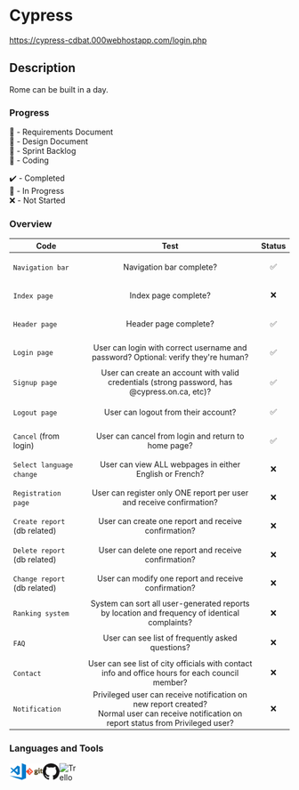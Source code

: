 # Cypress
https://cypress-cdbat.000webhostapp.com/login.php
## Description
Rome can be built in a day.


### Progress
🚧 - Requirements Document  
🚧  - Design Document  
🚧 - Sprint Backlog   
🚧 - Coding   

✔️ - Completed  
🚧 - In Progress  
❌ - Not Started

### Overview
| Code       | Test            | Status  |
| ------------- |:-------------:| -----:|
| `Navigation bar`   | Navigation bar complete? | <p align = "center"> :white_check_mark: </p> |
| `Index page`   | Index page complete? | <p align = "center"> :x: </p> |
| `Header page` | Header page complete? | <p align = "center"> :white_check_mark: </p> |
| `Login page`   | User can login with correct username and password? Optional: verify they're human? | <p align = "center"> :white_check_mark: </p>|
| `Signup page`   | User can create an account with valid credentials (strong password, has @cypress.on.ca, etc)? | <p align = "center"> :white_check_mark: </p>|
| `Logout page`   | User can logout from their account? | <p align = "center"> :white_check_mark: </p>|
| `Cancel` (from login)   | User can cancel from login and return to home page? | <p align = "center"> :white_check_mark: </p>  |
| `Select language change`   | User can view ALL webpages in either English or French? | <p align = "center"> :x: </p>|
| `Registration page`   | User can register only ONE report per user and receive confirmation? | <p align = "center"> :x: </p>|
| `Create report` (db related)  | User can create one report and receive confirmation? | <p align = "center"> :x: </p>|
| `Delete report` (db related)   | User can delete one report and receive confirmation? | <p align = "center"> :x: </p>|
| `Change report` (db related)  | User can modify one report and receive confirmation? | <p align = "center"> :x: </p>|
| `Ranking system`   | System can sort all user-generated reports by location and frequency of identical complaints? | <p align = "center"> :x: </p>|
| `FAQ`   | User can see list of frequently asked questions? | <p align = "center"> :x: </p>|
| `Contact`   | User can see list of city officials with contact info and office hours for each council member? | <p align = "center"> :x: </p>|
| `Notification`   | Privileged user can receive notification on new report created?<br> Normal user can receive notification on report status from Privileged user? | <p align = "center"> :x: </p>|


### Languages and Tools

<img align="left" alt="Visual Studio Code" width="30px" src="https://raw.githubusercontent.com/github/explore/80688e429a7d4ef2fca1e82350fe8e3517d3494d/topics/visual-studio-code/visual-studio-code.png" />

<img align="left" alt="Git" width="30px" src="https://raw.githubusercontent.com/github/explore/80688e429a7d4ef2fca1e82350fe8e3517d3494d/topics/git/git.png" />

<img align="left" alt="GitHub" width="30px" src="https://raw.githubusercontent.com/github/explore/78df643247d429f6cc873026c0622819ad797942/topics/github/github.png" />

<img align="left" alt="Trello" width="30px" src="https://i.pinimg.com/280x280_RS/0f/b8/e6/0fb8e676a1cd0eae9b0f7ea862c40f93.jpg" />

